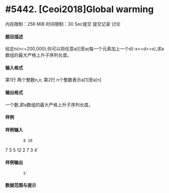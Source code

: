
# #5442. [Ceoi2018]Global warming
内存限制：256 MiB 时间限制：30 Sec提交 提交记录 讨论
#### 题目描述
给定n(n<=200,000),你可以将任意a[l]至a[r](1<=l<=r<=n)每一个元素加上一个d(-x<=d<=x),求a数组的最大严格上升子序列长度。
#### 输入格式
第1行 两个整数n,x;
第2行 n个整数表示a[1]至a[n]




#### 输出格式
一个数,即a数组的最大严格上升子序列长度。
#### 样例

#### 样例输入

			8 10
7 3 5 12 2 7 3 4`
#### 样例输出

			5`
#### 数据范围与提示

